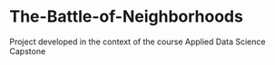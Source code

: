 # The-Battle-of-Neighborhoods
Project developed in the context of the course Applied Data Science Capstone
